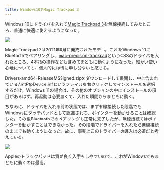 ```yaml
---
title: Windows10でMagic Trackpad 3
---
```

Windows 10にドライバを入れて[Magic Trackpad 3](https://www.amazon.co.jp/dp/B09BTT6FJ9)を無線接続してみたところ、普通に快適に使えるようになった。

![](https://lh5.googleusercontent.com/tEXbz3bxtIACKRDPRGzixa4RHdvDhyOgijUiPFuOMRhiXEqm6OxPQO07dmZ0wK5QPYr0v_Z5zJoJQx11CjEwQ7pyHQZLeq79VKXynSNdYJw0mENkHy_GVpChOomZc-XaGAmSzeNMk52rFLOZ5rC4yqh-_lIBTw822ecR3IpISZ7kxkwQSxgFeXvSWivUdg)

Magic Trackpad 3は2021年8月に発売されたモデル。これをWindows 10にBluetoothでペアリングし、[mac-precision-trackpad](https://github.com/imbushuo/mac-precision-touchpad)というOSSのドライバを入れたところ、4本指の操作なども含めてまともに動くようになった。細かい使い心地についても、個人的には特に申し分ないと感じる。

Drivers-amd64-ReleaseMSSigned.zipをダウンロードして展開し、中に含まれているAmtPtpDevice.infというファイルを右クリックしてインストールを選択するだけ。Windows 11の場合は、その他のオプションの中にインストールの項目があるはず。再起動は必要無くて、入れた瞬間からまともに動く。

ちなみに、ドライバを入れる前の状態では、まず有線接続した段階でもWindowsにタッチパッドとして認識されて、ポインターを動かせることは確認した。その後Bluetoothでのペアリングも正常に完了したが、無線接続ではポインターを動かすことはできなかった。その段階でドライバーを入れたら無線接続のままでも動くようになった。故に、事実上このドライバーの導入は必須だと考えている。

![](https://lh6.googleusercontent.com/Eb-PWt7ME_C_1m8Zw0BvQikHVOWjhkjKT-1-N-M0cTq-1KIAUICY_A_Z5WLegmsKXsvkk34HCrkcUamHEzFFc6Y5KmxU-MdRU2SGd_cY4bHxCUsGeiIXndH7yQDip2571bGUdti6ht3dunBa2ZzTVhsTBbvltrE0wFpi18vyg5zJpSOLSDU_4CxX2fMBFQ)

Appleのトラックパッドは質が良く入手もしやすいので、これがWindowsでもまともに動くのは最高。
